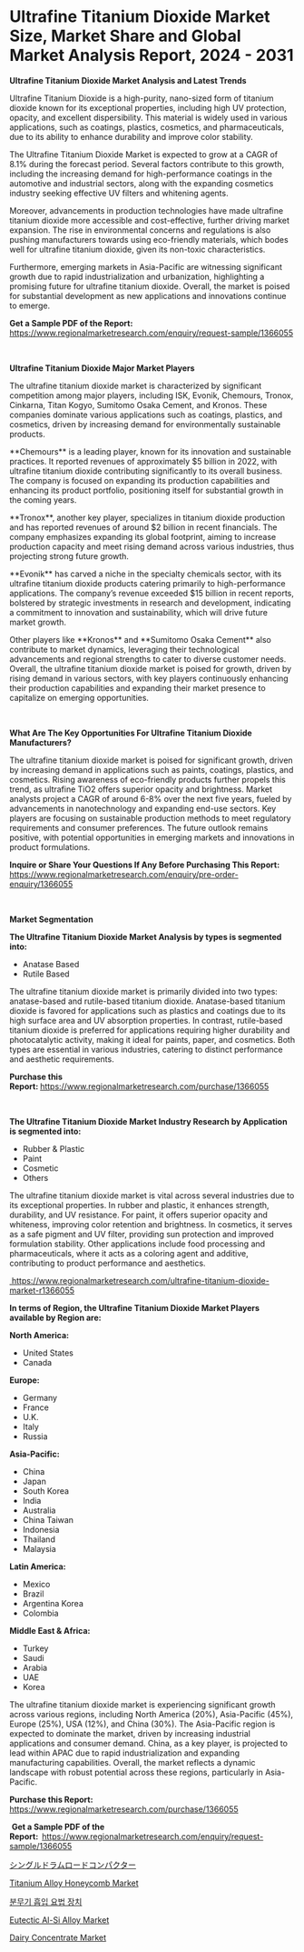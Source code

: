 <p><h1>Ultrafine Titanium Dioxide Market Size, Market Share and Global Market Analysis Report, 2024 - 2031</h1></p><p><strong>Ultrafine Titanium Dioxide Market Analysis and Latest Trends</strong></p>
<p><p>Ultrafine Titanium Dioxide is a high-purity, nano-sized form of titanium dioxide known for its exceptional properties, including high UV protection, opacity, and excellent dispersibility. This material is widely used in various applications, such as coatings, plastics, cosmetics, and pharmaceuticals, due to its ability to enhance durability and improve color stability.</p><p>The Ultrafine Titanium Dioxide Market is expected to grow at a CAGR of 8.1% during the forecast period. Several factors contribute to this growth, including the increasing demand for high-performance coatings in the automotive and industrial sectors, along with the expanding cosmetics industry seeking effective UV filters and whitening agents. </p><p>Moreover, advancements in production technologies have made ultrafine titanium dioxide more accessible and cost-effective, further driving market expansion. The rise in environmental concerns and regulations is also pushing manufacturers towards using eco-friendly materials, which bodes well for ultrafine titanium dioxide, given its non-toxic characteristics. </p><p>Furthermore, emerging markets in Asia-Pacific are witnessing significant growth due to rapid industrialization and urbanization, highlighting a promising future for ultrafine titanium dioxide. Overall, the market is poised for substantial development as new applications and innovations continue to emerge.</p></p>
<p><strong>Get a Sample PDF of the Report:&nbsp;</strong> <a href="https://www.regionalmarketresearch.com/enquiry/request-sample/1366055">https://www.regionalmarketresearch.com/enquiry/request-sample/1366055</a></p>
<p>&nbsp;</p>
<p><strong>Ultrafine Titanium Dioxide Major Market Players</strong></p>
<p><p>The ultrafine titanium dioxide market is characterized by significant competition among major players, including ISK, Evonik, Chemours, Tronox, Cinkarna, Titan Kogyo, Sumitomo Osaka Cement, and Kronos. These companies dominate various applications such as coatings, plastics, and cosmetics, driven by increasing demand for environmentally sustainable products.</p><p>**Chemours** is a leading player, known for its innovation and sustainable practices. It reported revenues of approximately $5 billion in 2022, with ultrafine titanium dioxide contributing significantly to its overall business. The company is focused on expanding its production capabilities and enhancing its product portfolio, positioning itself for substantial growth in the coming years.</p><p>**Tronox**, another key player, specializes in titanium dioxide production and has reported revenues of around $2 billion in recent financials. The company emphasizes expanding its global footprint, aiming to increase production capacity and meet rising demand across various industries, thus projecting strong future growth.</p><p>**Evonik** has carved a niche in the specialty chemicals sector, with its ultrafine titanium dioxide products catering primarily to high-performance applications. The company’s revenue exceeded $15 billion in recent reports, bolstered by strategic investments in research and development, indicating a commitment to innovation and sustainability, which will drive future market growth.</p><p>Other players like **Kronos** and **Sumitomo Osaka Cement** also contribute to market dynamics, leveraging their technological advancements and regional strengths to cater to diverse customer needs. Overall, the ultrafine titanium dioxide market is poised for growth, driven by rising demand in various sectors, with key players continuously enhancing their production capabilities and expanding their market presence to capitalize on emerging opportunities.</p></p>
<p>&nbsp;</p>
<p><strong>What Are The Key Opportunities For Ultrafine Titanium Dioxide Manufacturers?</strong></p>
<p><p>The ultrafine titanium dioxide market is poised for significant growth, driven by increasing demand in applications such as paints, coatings, plastics, and cosmetics. Rising awareness of eco-friendly products further propels this trend, as ultrafine TiO2 offers superior opacity and brightness. Market analysts project a CAGR of around 6-8% over the next five years, fueled by advancements in nanotechnology and expanding end-use sectors. Key players are focusing on sustainable production methods to meet regulatory requirements and consumer preferences. The future outlook remains positive, with potential opportunities in emerging markets and innovations in product formulations.</p></p>
<p><strong>Inquire or Share Your Questions If Any Before Purchasing This Report:</strong> <a href="https://www.regionalmarketresearch.com/enquiry/pre-order-enquiry/1366055">https://www.regionalmarketresearch.com/enquiry/pre-order-enquiry/1366055</a></p>
<p>&nbsp;</p>
<p><strong>Market Segmentation</strong></p>
<p><strong>The Ultrafine Titanium Dioxide Market Analysis by types is segmented into:</strong></p>
<p><ul><li>Anatase Based</li><li>Rutile Based</li></ul></p>
<p><p>The ultrafine titanium dioxide market is primarily divided into two types: anatase-based and rutile-based titanium dioxide. Anatase-based titanium dioxide is favored for applications such as plastics and coatings due to its high surface area and UV absorption properties. In contrast, rutile-based titanium dioxide is preferred for applications requiring higher durability and photocatalytic activity, making it ideal for paints, paper, and cosmetics. Both types are essential in various industries, catering to distinct performance and aesthetic requirements.</p></p>
<p><strong>Purchase this Report:&nbsp;</strong><a href="https://www.regionalmarketresearch.com/purchase/1366055">https://www.regionalmarketresearch.com/purchase/1366055</a></p>
<p>&nbsp;</p>
<p><strong>The Ultrafine Titanium Dioxide Market Industry Research by Application is segmented into:</strong></p>
<p><ul><li>Rubber & Plastic</li><li>Paint</li><li>Cosmetic</li><li>Others</li></ul></p>
<p><p>The ultrafine titanium dioxide market is vital across several industries due to its exceptional properties. In rubber and plastic, it enhances strength, durability, and UV resistance. For paint, it offers superior opacity and whiteness, improving color retention and brightness. In cosmetics, it serves as a safe pigment and UV filter, providing sun protection and improved formulation stability. Other applications include food processing and pharmaceuticals, where it acts as a coloring agent and additive, contributing to product performance and aesthetics.</p></p>
<p><a href="https://www.regionalmarketresearch.com/ultrafine-titanium-dioxide-market-r1366055">&nbsp;https://www.regionalmarketresearch.com/ultrafine-titanium-dioxide-market-r1366055</a></p>
<p><strong>In terms of Region, the Ultrafine Titanium Dioxide Market Players available by Region are:</strong></p>
<p>
    <p> <strong> North America: </strong>
        <ul>
            <li>United States</li>
            <li>Canada</li>
        </ul>
        </p> 
    <p> <strong> Europe: </strong>
        <ul>
            <li>Germany</li>
            <li>France</li>
            <li>U.K.</li>
            <li>Italy</li>
            <li>Russia</li>
        </ul>
        </p> 
    <p> <strong> Asia-Pacific: </strong>
        <ul>
            <li>China</li>
            <li>Japan</li>
            <li>South Korea</li>
            <li>India</li>
            <li>Australia</li>
            <li>China Taiwan</li>
            <li>Indonesia</li>
            <li>Thailand</li>
            <li>Malaysia</li>
        </ul>
        </p> 
    <p> <strong> Latin America: </strong>
        <ul>
            <li>Mexico</li>
            <li>Brazil</li>
            <li>Argentina Korea</li>
            <li>Colombia</li>
        </ul>
        </p> 
    <p> <strong> Middle East & Africa: </strong>
        <ul>
            <li>Turkey</li>
            <li>Saudi</li>
            <li>Arabia</li>
            <li>UAE</li>
            <li>Korea</li>
        </ul>
    </p>
    </p>
<p><p>The ultrafine titanium dioxide market is experiencing significant growth across various regions, including North America (20%), Asia-Pacific (45%), Europe (25%), USA (12%), and China (30%). The Asia-Pacific region is expected to dominate the market, driven by increasing industrial applications and consumer demand. China, as a key player, is projected to lead within APAC due to rapid industrialization and expanding manufacturing capabilities. Overall, the market reflects a dynamic landscape with robust potential across these regions, particularly in Asia-Pacific.</p></p>
<p><strong>Purchase this Report: </strong><a href="https://www.regionalmarketresearch.com/purchase/1366055">https://www.regionalmarketresearch.com/purchase/1366055</a></p>
<p>&nbsp;<strong>Get a Sample PDF of the Report:&nbsp;&nbsp;</strong><a href="https://www.regionalmarketresearch.com/enquiry/request-sample/1366055">https://www.regionalmarketresearch.com/enquiry/request-sample/1366055</a></p>
<p><strong></strong></p>
<p><p><a href="https://medium.com/@santosdicki04/%E3%82%B0%E3%83%AD%E3%83%BC%E3%83%90%E3%83%AB%E3%82%B7%E3%83%B3%E3%82%B0%E3%83%AB%E3%83%89%E3%83%A9%E3%83%A0%E8%B7%AF%E9%9D%A2%E5%9C%A7%E5%BB%B6%E6%A9%9F%E5%B8%82%E5%A0%B4%E3%81%AE%E8%A6%8F%E6%A8%A1%E3%81%AF-%E6%A5%AD%E7%95%8C%E3%81%AE%E4%BA%88%E6%B8%AC%E3%81%AB%E3%82%88%E3%82%8C%E3%81%B02024%E5%B9%B4%E3%81%8B%E3%82%892031%E5%B9%B4%E3%81%BE%E3%81%A7%E3%81%AB%E5%B9%B4%E5%B9%B3%E5%9D%87%E6%88%90%E9%95%B7%E7%8E%87-cagr-6-4-%E3%82%92%E7%B5%8C%E9%A8%93%E3%81%99%E3%82%8B%E8%A6%8B%E8%BE%BC%E3%81%BF%E3%81%A7%E3%81%99-97071cadc4c9">シングルドラムロードコンパクター</a></p><p><a href="https://medium.com/@setiawananhar13_25453/global-titanium-alloy-honeycomb-market-analysis-key-market-trends-and-future-projections-2024-c04507ea7e11">Titanium Alloy Honeycomb Market</a></p><p><a href="https://medium.com/@babe.hunt/%EC%A0%84%EC%84%B8%EA%B3%84-%EB%84%A4%EB%B7%B8%EB%9D%BC%EC%9D%B4%EC%A0%80-%ED%9D%A1%EC%9E%85-%EC%9A%94%EB%B2%95-%EC%9E%A5%EC%B9%98-%EC%82%B0%EC%97%85-%EB%B6%84%EC%84%9D-%EC%A0%90%EC%9C%A0%EC%9C%A8-%EC%84%B1%EC%9E%A5-%ED%8A%B8%EB%A0%8C%EB%93%9C-%EB%B0%8F-2024%EB%85%84%EB%B6%80%ED%84%B0-2031%EB%85%84%EA%B9%8C%EC%A7%80%EC%9D%98-%EC%A0%84%EB%A7%9D-85a9e0fe5204?postPublishedType=repub">분무기 흡입 요법 장치</a></p><p><a href="https://issuu.com/reportprime-2/docs/eutectic-al-si-alloy-market-size-20_8470c2af7d945e">Eutectic Al-Si Alloy Market</a></p><p><a href="https://github.com/MatthewHernandez403/Market-Research-Report-List-1/blob/main/dairy-concentrate-market.md">Dairy Concentrate Market</a></p></p>